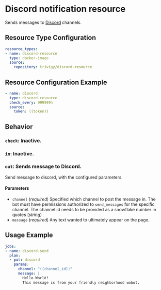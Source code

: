 # Discord notification resource

Sends messages to [Discord](https://discordapp.com/) channels.

## Resource Type Configuration

```yaml
resource_types:
- name: discord-resource
  type: docker-image
  source:
    repository: trivigy/discord-resource
```

## Resource Configuration Example
```yaml
- name: discord
  type: discord-resource
  check_every: 999999h
  source:
    token: ((token))
```

Behavior
--------

### `check`: Inactive.

### `in`: Inactive.

### `out`: Sends message to Discord.

Send message to discord, with the configured parameters.

#### Parameters

- `channel` (_required_) Specified which channel to post the message in. The bot must have permissions authorized to `send_messages` for the specific channel. The channel id needs to be provided as a snowflake number in quotes (_string_)
- `message` (_required_) Any text wanted to ultimately appear on the page. 

## Usage Example
```yaml
jobs:
- name: discord-send
  plan:
  - put: discord
    params:
      channel: "((channel_id))"
      message: |
        Hello World!
        This message is from your friendly neighborhood wobot.
```